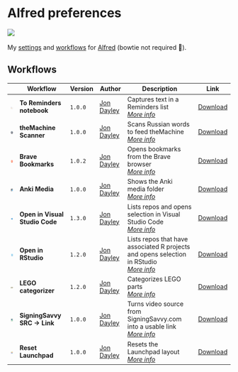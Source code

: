 # Alfred preferences

![](https://img.shields.io/github/v/release/cadnza/Alfred.alfredpreferences)

My [settings](https://www.alfredapp.com/help/advanced/) and [workflows](https://www.alfredapp.com/workflows/) for [Alfred](https://www.alfredapp.com/) (bowtie not required 🎩).

## Workflows

| | Workflow | Version | Author | Description | Link |
|-|-|-|-|-|-|
| <img src="images/com.jondayley.alfredToRemindersNotebook.png" width="100"></img> | **To Reminders notebook** | `1.0.0` | [Jon Dayley](https://github.com/cadnza) | Captures text in a Reminders list<br/>[*More info*](details/com.jondayley.alfredToRemindersNotebook.md) | [Download](exports/com.jondayley.alfredToRemindersNotebook.alfredworkflow) |
| <img src="images/com.jondayley.theMachineScanner.png" width="100"></img> | **theMachine Scanner** | `1.0.0` | [Jon Dayley](https://www.github.com/cadnza) | Scans Russian words to feed theMachine<br/>[*More info*](details/com.jondayley.theMachineScanner.md) | [Download](exports/com.jondayley.theMachineScanner.alfredworkflow) |
| <img src="images/com.jondayley.alfredBraveBookmarks.png" width="100"></img> | **Brave Bookmarks** | `1.0.2` | [Jon Dayley](https://github.com/cadnza) | Opens bookmarks from the Brave browser<br/>[*More info*](details/com.jondayley.alfredBraveBookmarks.md) | [Download](exports/com.jondayley.alfredBraveBookmarks.alfredworkflow) |
| <img src="images/com.jondayley.alfredAmedia.png" width="100"></img> | **Anki Media** | `1.0.0` | [Jon Dayley](https://github.com/cadnza) | Shows the Anki media folder<br/>[*More info*](details/com.jondayley.alfredAmedia.md) | [Download](exports/com.jondayley.alfredAmedia.alfredworkflow) |
| <img src="images/com.jondayley.alfredOpenInVScode.png" width="100"></img> | **Open in Visual Studio Code** | `1.3.0` | [Jon Dayley](https://github.com/cadnza) | Lists repos and opens selection in Visual Studio Code<br/>[*More info*](details/com.jondayley.alfredOpenInVScode.md) | [Download](exports/com.jondayley.alfredOpenInVScode.alfredworkflow) |
| <img src="images/com.jondayley.alfredOpenInRStudio.png" width="100"></img> | **Open in RStudio** | `1.2.0` | [Jon Dayley](https://github.com/cadnza) | Lists repos that have associated R projects and opens selection in RStudio<br/>[*More info*](details/com.jondayley.alfredOpenInRStudio.md) | [Download](exports/com.jondayley.alfredOpenInRStudio.alfredworkflow) |
| <img src="images/com.jondayley.alfredLegoCategorizer.png" width="100"></img> | **LEGO categorizer** | `1.2.0` | [Jon Dayley](https://github.com/cadnza) | Categorizes LEGO parts<br/>[*More info*](details/com.jondayley.alfredLegoCategorizer.md) | [Download](exports/com.jondayley.alfredLegoCategorizer.alfredworkflow) |
| <img src="images/com.jondayley.alfredSigningSavvyToLink.png" width="100"></img> | **SigningSavvy SRC → Link** | `1.0.0` | [Jon Dayley](https://github.com/cadnza) | Turns video source from SigningSavvy.com into a usable link<br/>[*More info*](details/com.jondayley.alfredSigningSavvyToLink.md) | [Download](exports/com.jondayley.alfredSigningSavvyToLink.alfredworkflow) |
| <img src="images/com.jondayley.alfredResetLaunchpad.png" width="100"></img> | **Reset Launchpad** | `1.0.0` | [Jon Dayley](https://github.com/cadnza) | Resets the Launchpad layout<br/>[*More info*](details/com.jondayley.alfredResetLaunchpad.md) | [Download](exports/com.jondayley.alfredResetLaunchpad.alfredworkflow) |
